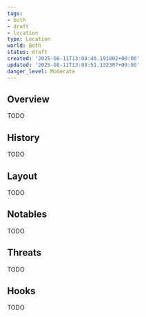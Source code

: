 ```yaml
---
tags:
- both
- draft
- location
type: Location
world: Both
status: draft
created: '2025-08-11T13:08:46.191802+00:00'
updated: '2025-08-11T13:08:51.132307+00:00'
danger_level: Moderate
---
```



## Overview

TODO
## History

TODO
## Layout

TODO
## Notables

TODO
## Threats

TODO
## Hooks

TODO
